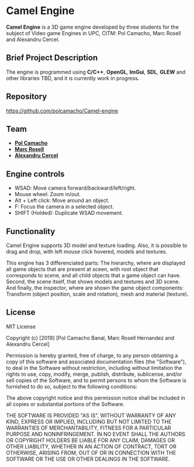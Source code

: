 # Camel Engine

**Camel Engine** is a 3D game engine developed by three students for the subject of Video game Engines in UPC, CITM: Pol Camacho, Marc Rosell and Alexandru Cercel. 

## Brief Project Description
The engine is programmed using **C/C++**, **OpenGL**, **ImGui**, **SDL**, **GLEW** and other libraries TBD, and it is currently work in progress.

## Repository
https://github.com/polcamacho/Camel-engine

## Team
* [**Pol Camacho**](https://github.com/polcamacho)
* [**Marc Rosell**](https://github.com/MarcRosellH)
* [**Alexandru Cercel**](https://github.com/AlexandruC5)

## Engine controls
* WSAD: Move camera forward/backward/left/right.
* Mouse wheel: Zoom in/out.
* Alt + Left click: Move around an object.
* F: Focus the camera in a selected object.
* SHIFT (Holded): Duplicate WSAD movement.

## Functionality
Camel Engine supports 3D model and texture loading. Also, it is possible to drag and drop, with left mouse click hovered, models and textures. 

This engine has 3 differenciated parts: The hierarchy, where are displayed all game objects that are present at sceen, with root object that corresponds to 
scene, and all child objects that a game object can have. Second, the scene itself, that shows models and textures and 3D scene. And finally, the inspector, where
are shown the game object components: Transform (object position, scale and rotation), mesh and material (texture).

## License

MIT License

Copyright (c) [2019] [Pol Camacho Banal, Marc Rosell Hernandez and Alexandru Cercel]

Permission is hereby granted, free of charge, to any person obtaining a copy of this software and associated documentation files (the "Software"), to deal in the Software without restriction, including without limitation the rights to use, copy, modify, merge, publish, distribute, sublicense, and/or sell copies of the Software, and to permit persons to whom the Software is furnished to do so, subject to the following conditions:

The above copyright notice and this permission notice shall be included in all copies or substantial portions of the Software.

THE SOFTWARE IS PROVIDED "AS IS", WITHOUT WARRANTY OF ANY KIND, EXPRESS OR IMPLIED, INCLUDING BUT NOT LIMITED TO THE WARRANTIES OF MERCHANTABILITY, FITNESS FOR A PARTICULAR PURPOSE AND NONINFRINGEMENT. IN NO EVENT SHALL THE AUTHORS OR COPYRIGHT HOLDERS BE LIABLE FOR ANY CLAIM, DAMAGES OR OTHER LIABILITY, WHETHER IN AN ACTION OF CONTRACT, TORT OR OTHERWISE, ARISING FROM, OUT OF OR IN CONNECTION WITH THE SOFTWARE OR THE USE OR OTHER DEALINGS IN THE SOFTWARE.
